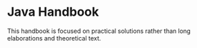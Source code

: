# Java Handbook

This handbook is focused on practical solutions rather than long elaborations and theoretical text.

